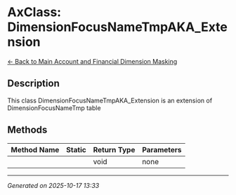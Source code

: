 # AxClass: DimensionFocusNameTmpAKA_Extension

[← Back to Main Account and Financial Dimension Masking](../README.md)

## Description

<summary> This class <c> DimensionFocusNameTmpAKA_Extension </c> is an extension of DimensionFocusNameTmp table </summary>

## Methods

| Method Name | Static | Return Type | Parameters |
|-------------|--------|-------------|------------|
|  |  | void | none |

---

*Generated on 2025-10-17 13:33*
